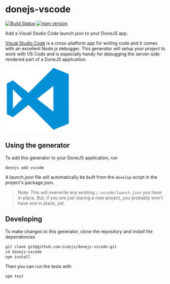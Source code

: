 # donejs-vscode

[![Build Status](https://travis-ci.org/icanjs/donejs-vscode.svg?branch=master)](https://travis-ci.org/icanjs/donejs-vscode)
[![npm version](https://badge.fury.io/js/donejs-vscode.svg)](http://badge.fury.io/js/donejs-vscode)

Add a Visual Studio Code launch.json to your DoneJS app.

[Visual Studio Code](https://code.visualstudio.com/) is a cross-platform app for writing code and it comes with an excellent Node.js debugger.  This generator will setup your project to work with VS Code and is especially handy for debugging the server-side rendered part of a DoneJS application.

![test](https://github.com/icanjs/donejs-vscode/blob/master/vscode.png?raw=true)

## Using the generator

To add this generator to your DoneJS application, run

```
donejs add vscode
```

A launch.json file will automatically be built from the `develop` script in the project's package.json.  

> Note: This will overwrite any existing `/.vscode/launch.json` you have in place.  But, if you are just staring a new project, you probably won't have one in place, yet.

## Developing

To make changes to this generator, clone the repository and install the dependencies

```
git clone git@github.com:icanjs/donejs-vscode.git
cd donejs-vscode
npm install
```

Then you can run the tests with

```
npm test
```
